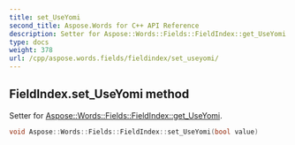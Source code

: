 ```yaml
---
title: set_UseYomi
second_title: Aspose.Words for C++ API Reference
description: Setter for Aspose::Words::Fields::FieldIndex::get_UseYomi. 
type: docs
weight: 378
url: /cpp/aspose.words.fields/fieldindex/set_useyomi/
---
```

## FieldIndex.set_UseYomi method


Setter for [Aspose::Words::Fields::FieldIndex::get_UseYomi](../get_useyomi/).

```cpp
void Aspose::Words::Fields::FieldIndex::set_UseYomi(bool value)
```

